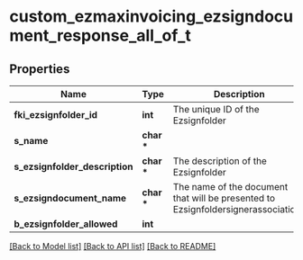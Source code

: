 # custom_ezmaxinvoicing_ezsigndocument_response_all_of_t

## Properties
Name | Type | Description | Notes
------------ | ------------- | ------------- | -------------
**fki_ezsignfolder_id** | **int** | The unique ID of the Ezsignfolder | 
**s_name** | **char \*** |  | 
**s_ezsignfolder_description** | **char \*** | The description of the Ezsignfolder | 
**s_ezsigndocument_name** | **char \*** | The name of the document that will be presented to Ezsignfoldersignerassociations | 
**b_ezsignfolder_allowed** | **int** |  | 

[[Back to Model list]](../README.md#documentation-for-models) [[Back to API list]](../README.md#documentation-for-api-endpoints) [[Back to README]](../README.md)


